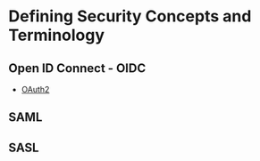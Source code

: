 # Defining Security Concepts and Terminology

## Open ID Connect - OIDC

-   [OAuth2](./oauth2.md)

## SAML

## SASL
